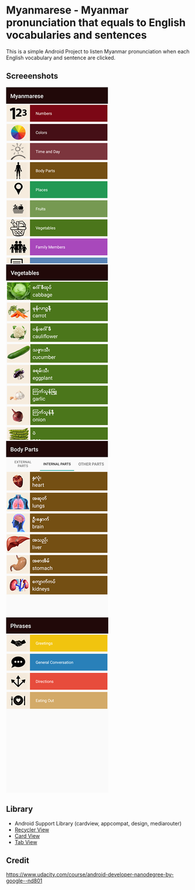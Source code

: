 # Myanmarese - Myanmar pronunciation that equals to English vocabularies and sentences
This is a simple Android Project to listen Myanmar pronunciation when each English vocabulary and sentence are clicked.

## Screeenshots
![Menu](https://github.com/khantkhantnyeinsoe/myanmarese/blob/master/20891353_1058241990977364_785232335_n.png "Menu")
![Vegetable](https://github.com/khantkhantnyeinsoe/myanmarese/blob/master/20916834_1058242004310696_1479579398_n.png "Vegetable")
![Body parts](https://github.com/khantkhantnyeinsoe/myanmarese/blob/master/20937994_1058241997644030_1413013065_n.png "Body parts")
![Phrases](https://github.com/khantkhantnyeinsoe/myanmarese/blob/master/20939106_1058242007644029_492640078_n.png "Phrases")

## Library
- Android Support Library (cardview, appcompat, design, mediarouter)
- [Recycler View](https://developer.android.com/reference/android/support/v7/widget/RecyclerView.html)
- [Card View](https://developer.android.com/training/material/lists-cards.html)
- [Tab View](https://guides.codepath.com/android/sliding-tabs-with-pagerslidingtabstrip)

## Credit
https://www.udacity.com/course/android-developer-nanodegree-by-google--nd801



